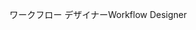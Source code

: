 <span data-ttu-id="9624f-101">ワークフロー デザイナー</span><span class="sxs-lookup"><span data-stu-id="9624f-101">Workflow Designer</span></span>